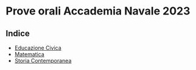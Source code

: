 # Prove orali Accademia Navale 2023

## Indice

- [Educazione Civica](educazione-civica/README.md)
- [Matematica](matematica/README.md)
- [Storia Contemporanea](storia-contemporanea/README.md)
